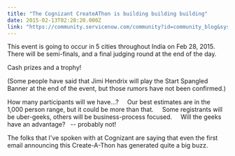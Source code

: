 ```yaml
---
title: "The Cognizant CreateAThon is building building building"
date: 2015-02-13T02:28:20.000Z
link: "https://community.servicenow.com/community?id=community_blog&sys_id=f61e626ddbd0dbc01dcaf3231f961966"
---
```

<p>This event is going to occur in 5 cities throughout India on Feb 28, 2015.       There will be semi-finals, and a final judging round at the end of the day.   </p><p>Cash prizes and a trophy!   </p><p>(Some people have said that Jimi Hendrix will play the Start Spangled Banner at the end of the event, but those rumors have not been confirmed.)</p><p></p><p>How many participants will we have...?     Our best estimates are in the 1,000 person range, but it could be more than that.     Some registrants will be uber-geeks, others will be business-process focused.     Will the geeks have an advantage?   -- probably not!</p><p></p><p>The folks that I've spoken with at Cognizant are saying that even the first email announcing this Create-A-Thon has generated quite a big buzz.</p>